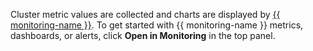  Cluster metric values are collected and charts are displayed by [{{ monitoring-name }}](../../monitoring/concepts/index.md).  To get started with {{ monitoring-name }} metrics, dashboards, or alerts, click **Open in Monitoring** in the top panel.

